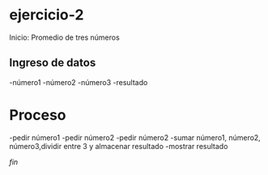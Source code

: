 # ejercicio-2

Inicio: Promedio de tres números

## Ingreso de datos
-número1
-número2
-número3
-resultado

# Proceso
-pedir número1
-pedir número2
-pedir número2
-sumar número1, número2, número3,dividir entre 3 y almacenar resultado
-mostrar resultado

*fin*